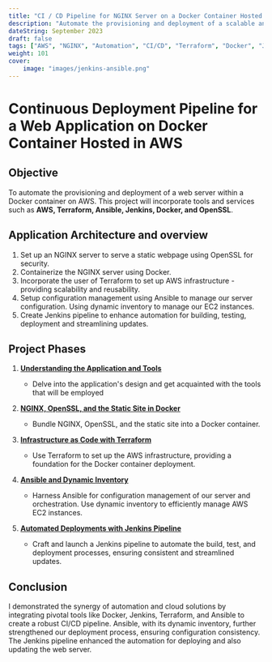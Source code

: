 ```yaml
---
title: "CI / CD Pipeline for NGINX Server on a Docker Container Hosted in AWS"
description: "Automate the provisioning and deployment of a scalable and fault-tolerant web application using a CI/CD pipeline."
dateString: September 2023
draft: false
tags: ["AWS", "NGINX", "Automation", "CI/CD", "Terraform", "Docker", "Jenkins", "Ansible"]
weight: 101
cover:
    image: "images/jenkins-ansible.png"
---
```


# Continuous Deployment Pipeline for a Web Application on Docker Container Hosted in AWS

## Objective
To automate the provisioning and deployment of a web server within a Docker container on AWS. This project will incorporate tools and services such as **AWS, Terraform, Ansible, Jenkins, Docker, and OpenSSL**.

## Application Architecture and overview

1. Set up an NGINX server to serve a static webpage using OpenSSL for security.
2. Containerize the NGINX server using Docker.
3. Incorporate the user of Terraform to set up AWS infrastructure - providing scalability and reusability.
4. Setup configuration management using Ansible to manage our server configuration. Using dynamic inventory to manage our EC2 instances.
5. Create Jenkins pipeline to enhance automation for building, testing, deployment and streamlining updates.

## Project Phases

1. **[Understanding the Application and Tools](https://frankdoka.com/blog/ci-cd-docker-1)**
    - Delve into the application's design and get acquainted with the tools that will be employed

2. **[NGINX, OpenSSL, and the Static Site in Docker](https://frankdoka.com/blog/ci-cd-docker-2)**
    - Bundle NGINX, OpenSSL, and the static site into a Docker container.

3. **[Infrastructure as Code with Terraform](https://frankdoka.com/blog/ci-cd-docker-3)**
    - Use Terraform to set up the AWS infrastructure, providing a foundation for the Docker container deployment.

4. **[Ansible and Dynamic Inventory](https://frankdoka.com/blog/ci-cd-docker-4)**
    - Harness Ansible for configuration management of our server and orchestration. Use dynamic inventory to efficiently manage AWS EC2 instances.

5. **[Automated Deployments with Jenkins Pipeline](https://frankdoka.com/blog/ci-cd-docker-5)**
    - Craft and launch a Jenkins pipeline to automate the build, test, and deployment processes, ensuring consistent and streamlined updates.

## Conclusion
I demonstrated the synergy of automation and cloud solutions by integrating pivotal tools like Docker, Jenkins, Terraform, and Ansible to create a robust CI/CD pipeline. Ansible, with its dynamic inventory, further strengthened our deployment process, ensuring configuration consistency. The Jenkins pipeline enhanced the automation for deploying and also updating the web server.
